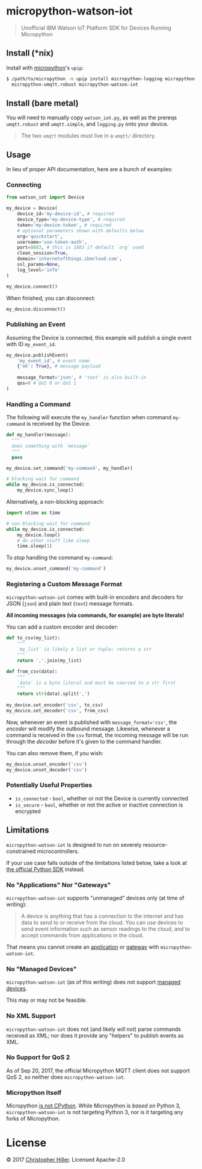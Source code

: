 # micropython-watson-iot

> Unofficial IBM Watson IoT Platform SDK for Devices Running Micropython

## Install (*nix)

Install with [micropython](https://github.com/micropython/micropython)'s `upip`:

```bash
$ /path/to/micropython -m upip install micropython-logging micropython-umqtt.simple \
  micropython-umqtt.robust micropython-watson-iot
```

## Install (bare metal)

You will need to manually copy `watson_iot.py`, as well as the prereqs `umqtt.robust` and `umqtt.simple`, and `logging.py` onto your device.

> The two `umqtt` modules must live in a `umqtt/` directory.

## Usage

In lieu of proper API documentation, here are a bunch of examples:

### Connecting

```python
from watson_iot import Device

my_device = Device(
    device_id='my-device-id', # required
    device_type='my-device-type', # required
    token='my-device-token', # required
    # optional parameters shown with defaults below
    org='quickstart', 
    username='use-token-auth',
    port=8883, # this is 1883 if default `org` used
    clean_session=True,
    domain='internetofthings.ibmcloud.com',
    ssl_params=None,
    log_level='info'
)

my_device.connect()
```

When finished, you can disconnect:

```python
my_device.disconnect()
```

### Publishing an Event

Assuming the Device is connected, this example will publish a single event with ID `my_event_id`.

```python
my_device.publishEvent(
    'my_event_id', # event name
    {'ok': True}, # message payload
    
    message_format='json', # 'text' is also built-in
    qos=0 # QoS 0 or QoS 1
)
```

### Handling a Command

The following will execute the `my_handler` function when command `my-command` is received by the Device.

```python
def my_handler(message):
  """
  does something with `message`
  """
  pass

my_device.set_command('my-command', my_handler)

# blocking wait for command
while my_device.is_connected:
    my_device.sync_loop()
```

Alternatively, a non-blocking approach:

```python
import utime as time

# non-blocking wait for command
while my_device.is_connected:
    my_device.loop()
    # do other stuff like sleep
    time.sleep(1)
```

To *stop* handling the command `my-command`:

```python
my_device.unset_command('my-command')
```

### Registering a Custom Message Format

`micropython-watson-iot` comes with built-in encoders and decoders for JSON (`json`) and plain text (`text`) message formats.

**All incoming messages (via commands, for example) are byte literals!** 

You can add a custom encoder and decoder:

```python
def to_csv(my_list):
    """
    `my_list` is likely a list or tuple; returns a str
    """
    return ','.join(my_list)

def from_csv(data):
    """
    `data` is a byte literal and must be coerced to a str first
    """
    return str(data).split(',')
    
my_device.set_encoder('csv', to_csv)
my_device.set_decoder('csv', from_csv)
```

Now, whenever an event is published with `message_format='csv'`, the *encoder* will modify the outbound message.  Likewise, whenever a command is received in the `csv` format, the incoming message will be run through the *decoder* before it's given to the command handler.

You can also remove them, if you wish:

```python
my_device.unset_encoder('csv')
my_device.unset_decoder('csv')
```

### Potentially Useful Properties

- `is_connected` - `bool`, whether or not the Device is currently connected
- `is_secure` - `bool`, whether or not the active or inactive connection is encrypted

## Limitations

`micropython-watson-iot` is designed to run on severely resource-constrained microcontrollers.

If your use case falls outside of the limitations listed below, take a look at [the official Python SDK](https://github.com/ibm-watson-iot/iot-python) instead.

### No "Applications" Nor "Gateways"

`micropython-watson-iot` supports "unmanaged" devices only (at time of writing):

> A device is anything that has a connection to the internet and has data to send to or receive from the cloud. You can use devices to send event information such as sensor readings to the cloud, and to accept commands from applications in the cloud.

That means you cannot create an [application](https://console.bluemix.net/docs/services/IoT/applications/app_dev_index.html#app_dev_index) or [gateway](https://console.bluemix.net/docs/services/IoT/gateways/gw_dev_index.html#gw_dev_index)  with `micropython-watson-iot`.

### No "Managed Devices"

`micropython-watson-iot` (as of this writing) does not support [managed devices](https://console.bluemix.net/docs/services/IoT/devices/device_mgmt/index.html#index).

This may or may not be feasible.

### No XML Support

`micropython-watson-iot` does not (and likely *will not*) parse commands received as XML; nor does it provide any "helpers" to publish events as XML.  

### No Support for QoS 2

As of Sep 20, 2017, the official Micropython MQTT client does not support QoS 2, so neither does `micropython-watson-iot`.

### Micropython Itself

Micropython [is not CPython](http://docs.micropython.org/en/latest/pyboard/genrst/index.html).  While Micropython is *based on* Python 3, `micropython-watson-iot` is not targeting Python 3, nor is it targeting any forks of Micropython.

# License

© 2017 [Christopher Hiller](https://boneskull.com).  Licensed Apache-2.0
